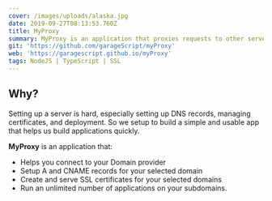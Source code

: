 ```yaml
---
cover: /images/uploads/alaska.jpg
date: 2019-09-27T08:13:53.760Z
title: MyProxy
summary: MyProxy is an application that proxies requests to other servers
git: 'https://github.com/garageScript/myProxy'
web: 'https://garagescript.github.io/myProxy'
tags: NodeJS | TypeScript | SSL
---
```

## Why?
Setting up a server is hard, especially setting up DNS records, managing certificates, and deployment. 
So we setup to build a simple and usable app that helps us build applications quickly.

**MyProxy** is an application that:

- Helps you connect to your Domain provider
- Setup A and CNAME records for your selected domain
- Create and serve SSL certificates for your selected domains
- Run an unlimited number of applications on your subdomains.


